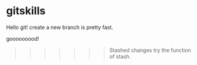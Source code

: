 # gitskills
Hello git!
create a new branch is pretty fast.

gooooooood!
>>>>>>> Stashed changes
try the function of stash.

